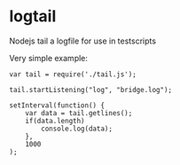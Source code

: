 # logtail
Nodejs tail a logfile for use in testscripts


Very simple example:

```
var tail = require('./tail.js');

tail.startListening("log", "bridge.log");

setInterval(function() {
    var data = tail.getlines();
    if(data.length)
        console.log(data);
    }, 
    1000
);
```

